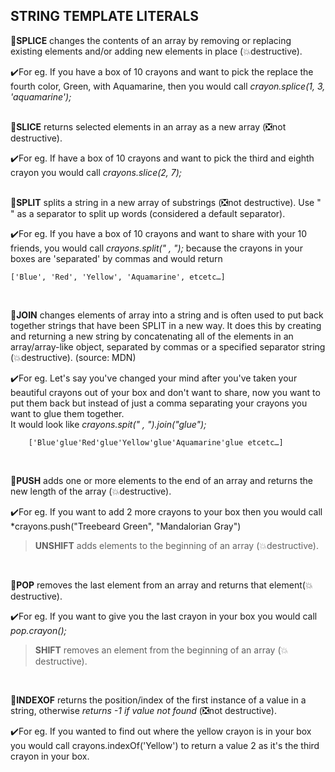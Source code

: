 
## STRING TEMPLATE LITERALS

:beginner:**SPLICE** changes the contents of an array by removing or replacing existing elements and/or adding new elements in place (:boom:destructive). 

:heavy_check_mark:For eg. If you have a box of 10 crayons and want to pick the replace the fourth color, Green, with Aquamarine, then you would call *crayon.splice(1, 3, 'aquamarine');*    
<br />

:beginner:**SLICE** returns selected elements in an array as a new array (:negative_squared_cross_mark:not destructive). 

:heavy_check_mark:For eg. If have a box of 10 crayons and want to pick the third and eighth crayon you would call *crayons.slice(2, 7);*    
<br />    

:beginner:**SPLIT** splits a string in a new array of substrings (:negative_squared_cross_mark:not destructive). Use " " as a separator to split up words (considered a default separator). 

:heavy_check_mark:For eg. If you have a box of 10 crayons and want to share with your 10 friends, you would call *crayons.split(" , ");* because the crayons in your boxes are 'separated' by commas and would return

    ['Blue', 'Red', 'Yellow', 'Aquamarine', etcetc…]     
<br />    

:beginner:**JOIN** changes elements of array into a string and is often used to put back together strings that have been SPLIT in a new way. It does this by creating and returning a new string by concatenating all of the elements in an array/array-like object, separated by commas or a specified separator string (:boom:destructive). (source: MDN) 

:heavy_check_mark:For eg. Let's say you've changed your mind after you've taken your beautiful crayons out of your box and don't want to share, now you want to put them back but instead of just a comma separating your crayons you want to glue them together.   
It would look like *crayons.spit(" , ").join("glue");*

        ['Blue'glue'Red'glue'Yellow'glue'Aquamarine'glue etcetc…]    
<br />    

:beginner:**PUSH** adds one or more elements to the end of an array and returns the new length of the array (:boom:destructive). 

:heavy_check_mark:For eg. If you want to add 2 more crayons to your box then you would call *crayons.push("Treebeard Green", "Mandalorian Gray")
>**UNSHIFT** adds elements to the beginning of an array (:boom:destructive).     
<br />    

:beginner:**POP** removes the last element from an array and returns that element(:boom:destructive).

:heavy_check_mark:For eg. If you want to give you the last crayon in your box you would call *pop.crayon();*
> **SHIFT** removes an element from the beginning of an array (:boom: destructive).  
<br />    

:beginner:**INDEXOF** returns the position/index of the first instance of a value in a string, otherwise *returns -1 if value not found* (:negative_squared_cross_mark:not destructive).

:heavy_check_mark:For eg. If you wanted to find out where the yellow crayon is in your box you would call crayons.indexOf('Yellow') to return a value 2 as it's the third crayon in your box. 